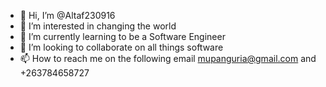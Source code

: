 - 👋 Hi, I’m @Altaf230916
- 👀 I’m interested in changing the world
- 🌱 I’m currently learning to be a Software Engineer
- 💞️ I’m looking to collaborate on all things software
- 📫 How to reach me on the following email mupanguria@gmail.com and +263784658727

<!---
Altaf230916/Altaf230916 is a ✨ special ✨ repository because its `README.md` (this file) appears on your GitHub profile.
You can click the Preview link to take a look at your changes.
--->
